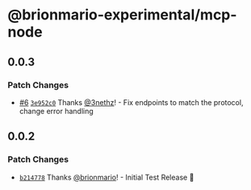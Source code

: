 # @brionmario-experimental/mcp-node

## 0.0.3

### Patch Changes

- [#6](https://github.com/brionmario/mcp-node/pull/6)
  [`3e952c0`](https://github.com/brionmario/mcp-node/commit/3e952c0bfb9da069f2193621d963e76bb54873af) Thanks
  [@3nethz](https://github.com/3nethz)! - Fix endpoints to match the protocol, change error handling

## 0.0.2

### Patch Changes

- [`b214778`](https://github.com/brionmario/mcp-node/commit/b214778637b99242e6269f0c53ef1a9760030971) Thanks
  [@brionmario](https://github.com/brionmario)! - Initial Test Release 🎉
